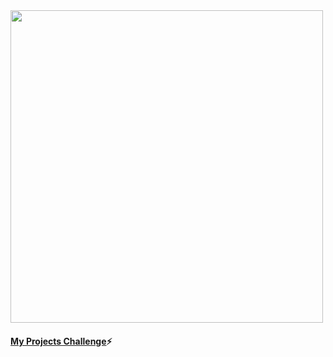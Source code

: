 <img  src="https://wakatime.com/share/@iromashko/7250f65f-b435-4355-8b91-6b1a7306ea66.svg"  width="500" >

#### [My Projects Challenge](https://vanilla-projects.vercel.app/)⚡
